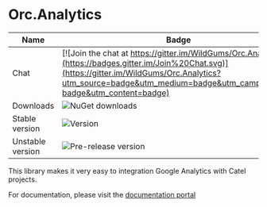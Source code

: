 # Orc.Analytics

Name|Badge
---|---
Chat|[![Join the chat at https://gitter.im/WildGums/Orc.Analytics](https://badges.gitter.im/Join%20Chat.svg)](https://gitter.im/WildGums/Orc.Analytics?utm_source=badge&utm_medium=badge&utm_campaign=pr-badge&utm_content=badge)
Downloads|![NuGet downloads](https://img.shields.io/nuget/dt/orc.analytics.svg)
Stable version|![Version](https://img.shields.io/nuget/v/orc.analytics.svg)
Unstable version|![Pre-release version](https://img.shields.io/nuget/vpre/orc.analytics.svg)

This library makes it very easy to integration Google Analytics with Catel projects.

For documentation, please visit the [documentation portal](http://opensource.wildgums.com)